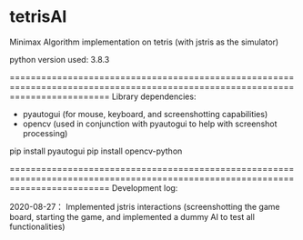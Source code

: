 # tetrisAI
Minimax Algorithm implementation on tetris (with jstris as the simulator)

python version used: 3.8.3

===============================================================================================================================
Library dependencies:
- pyautogui (for mouse, keyboard, and screenshotting capabilities)
- opencv (used in conjunction with pyautogui to help with screenshot processing)

pip install pyautogui
pip install opencv-python


===============================================================================================================================
Development log:

2020-08-27： Implemented jstris interactions (screenshotting the game board, starting the game, and implemented a dummy AI to test all functionalities)
